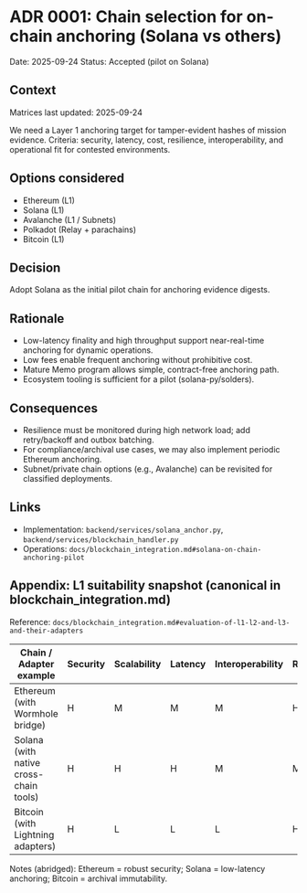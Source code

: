# ADR 0001: Chain selection for on-chain anchoring (Solana vs others)

Date: 2025-09-24
Status: Accepted (pilot on Solana)

## Context

Matrices last updated: 2025-09-24

We need a Layer 1 anchoring target for tamper-evident hashes of mission
evidence. Criteria: security, latency, cost, resilience, interoperability,
and operational fit for contested environments.

## Options considered

- Ethereum (L1)
- Solana (L1)
- Avalanche (L1 / Subnets)
- Polkadot (Relay + parachains)
- Bitcoin (L1)

## Decision

Adopt Solana as the initial pilot chain for anchoring evidence digests.

## Rationale

- Low-latency finality and high throughput support near-real-time anchoring for dynamic operations.
- Low fees enable frequent anchoring without prohibitive cost.
- Mature Memo program allows simple, contract-free anchoring path.
- Ecosystem tooling is sufficient for a pilot (solana-py/solders).

## Consequences

- Resilience must be monitored during high network load; add retry/backoff and outbox batching.
- For compliance/archival use cases, we may also implement periodic Ethereum anchoring.
- Subnet/private chain options (e.g., Avalanche) can be revisited for classified deployments.

## Links

- Implementation: `backend/services/solana_anchor.py`, `backend/services/blockchain_handler.py`
- Operations: `docs/blockchain_integration.md#solana-on-chain-anchoring-pilot`

## Appendix: L1 suitability snapshot (canonical in blockchain_integration.md)

Reference: `docs/blockchain_integration.md#evaluation-of-l1-l2-and-l3-and-their-adapters`

| Chain / Adapter example | Security | Scalability | Latency | Interoperability | Resilience | Efficiency |
| --- | --- | --- | --- | --- | --- | --- |
| Ethereum (with Wormhole bridge) | H | M | M | M | H | M |
| Solana (with native cross-chain tools) | H | H | H | M | M | H |
| Bitcoin (with Lightning adapters) | H | L | L | L | H | L |

Notes (abridged): Ethereum = robust security; Solana = low-latency anchoring; Bitcoin = archival immutability.
